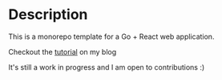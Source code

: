 # Description

This is a monorepo template for a Go + React web application.

Checkout the [tutorial](https://tawandamunongo.dev/posts/go-react-vite) on my blog

It's still a work in progress and I am open to contributions :)
